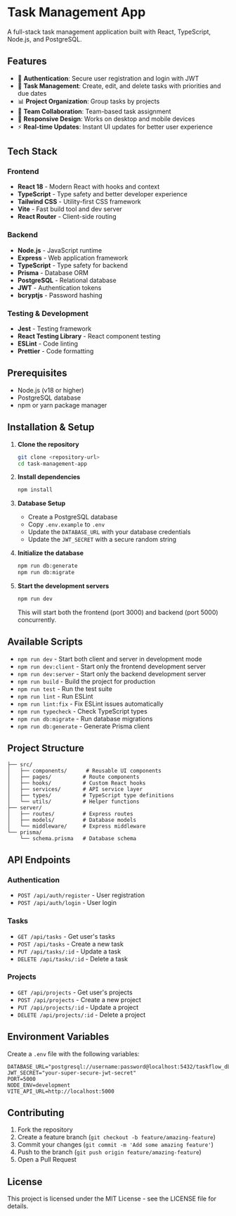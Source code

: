 # Task Management App

A full-stack task management application built with React, TypeScript, Node.js, and PostgreSQL.

## Features

- 🔐 **Authentication**: Secure user registration and login with JWT
- 📝 **Task Management**: Create, edit, and delete tasks with priorities and due dates
- 📊 **Project Organization**: Group tasks by projects
- 👥 **Team Collaboration**: Team-based task assignment
- 📱 **Responsive Design**: Works on desktop and mobile devices
- ⚡ **Real-time Updates**: Instant UI updates for better user experience

## Tech Stack

### Frontend
- **React 18** - Modern React with hooks and context
- **TypeScript** - Type safety and better developer experience
- **Tailwind CSS** - Utility-first CSS framework
- **Vite** - Fast build tool and dev server
- **React Router** - Client-side routing

### Backend
- **Node.js** - JavaScript runtime
- **Express** - Web application framework
- **TypeScript** - Type safety for backend
- **Prisma** - Database ORM
- **PostgreSQL** - Relational database
- **JWT** - Authentication tokens
- **bcryptjs** - Password hashing

### Testing & Development
- **Jest** - Testing framework
- **React Testing Library** - React component testing
- **ESLint** - Code linting
- **Prettier** - Code formatting

## Prerequisites

- Node.js (v18 or higher)
- PostgreSQL database
- npm or yarn package manager

## Installation & Setup

1. **Clone the repository**
   ```bash
   git clone <repository-url>
   cd task-management-app
   ```

2. **Install dependencies**
   ```bash
   npm install
   ```

3. **Database Setup**
   - Create a PostgreSQL database
   - Copy `.env.example` to `.env`
   - Update the `DATABASE_URL` with your database credentials
   - Update the `JWT_SECRET` with a secure random string

4. **Initialize the database**
   ```bash
   npm run db:generate
   npm run db:migrate
   ```

5. **Start the development servers**
   ```bash
   npm run dev
   ```

   This will start both the frontend (port 3000) and backend (port 5000) concurrently.

## Available Scripts

- `npm run dev` - Start both client and server in development mode
- `npm run dev:client` - Start only the frontend development server
- `npm run dev:server` - Start only the backend development server
- `npm run build` - Build the project for production
- `npm run test` - Run the test suite
- `npm run lint` - Run ESLint
- `npm run lint:fix` - Fix ESLint issues automatically
- `npm run typecheck` - Check TypeScript types
- `npm run db:migrate` - Run database migrations
- `npm run db:generate` - Generate Prisma client

## Project Structure

```
├── src/
│   ├── components/      # Reusable UI components
│   ├── pages/          # Route components
│   ├── hooks/          # Custom React hooks
│   ├── services/       # API service layer
│   ├── types/          # TypeScript type definitions
│   └── utils/          # Helper functions
├── server/
│   ├── routes/         # Express routes
│   ├── models/         # Database models
│   └── middleware/     # Express middleware
└── prisma/
    └── schema.prisma   # Database schema
```

## API Endpoints

### Authentication
- `POST /api/auth/register` - User registration
- `POST /api/auth/login` - User login

### Tasks
- `GET /api/tasks` - Get user's tasks
- `POST /api/tasks` - Create a new task
- `PUT /api/tasks/:id` - Update a task
- `DELETE /api/tasks/:id` - Delete a task

### Projects
- `GET /api/projects` - Get user's projects
- `POST /api/projects` - Create a new project
- `PUT /api/projects/:id` - Update a project
- `DELETE /api/projects/:id` - Delete a project

## Environment Variables

Create a `.env` file with the following variables:

```env
DATABASE_URL="postgresql://username:password@localhost:5432/taskflow_db"
JWT_SECRET="your-super-secure-jwt-secret"
PORT=5000
NODE_ENV=development
VITE_API_URL=http://localhost:5000
```

## Contributing

1. Fork the repository
2. Create a feature branch (`git checkout -b feature/amazing-feature`)
3. Commit your changes (`git commit -m 'Add some amazing feature'`)
4. Push to the branch (`git push origin feature/amazing-feature`)
5. Open a Pull Request

## License

This project is licensed under the MIT License - see the LICENSE file for details.